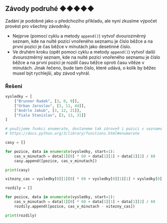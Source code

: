 ## Závody podruhé ◆◆◆◆◆

Zadání je podobné jako u předchozího příkladu, ale nyní zkusíme výpočet provést pro všechny závodníky.

- Nejprve (pomocí cyklu a metody `append()`) vytvoř dvourozměrný seznam, kde na nulté pozici vnořeného seznamu je číslo
  běžce a na první pozici je čas běžce v minutách jako desetinné číslo.
- Ve druhém kroku (opět pomocí cyklu a metody `append()`) vytvoř další dvourozměrný seznam, kde na nulté pozici
  vnořeného seznamu je číslo běžce a na první pozici je rozdíl času běžce oproti času vítěze v minutách. Jinak řečeno,
  bude tam číslo, které udává, o kolik by běžec musel být rychlejší, aby závod vyhrál.

### Řešení

```python
vysledky = [
    ["Brunner Radek", [3, 0, 9]],
    ["Urban Jaroslav", [3, 11, 44]],
    ["Andrle Jakub", [3, 12, 21]],
    ["Fiala Stanislav", [3, 13, 31]]
]

# použijeme funkci enumerate, dostaneme tak zároveň i pozici v seznamu
# https://docs.python.org/3/library/functions.html#enumerate

casy = []

for pozice, data in enumerate(vysledky, start=1):
    cas_v_minutach = data[1][0] * 60 + data[1][1] + data[1][2] / 60
    casy.append([pozice, cas_v_minutach])

print(casy)

vitezny_cas = vysledky[0][1][0] * 60 + vysledky[0][1][1] + vysledky[0][1][2] / 60

rozdily = []

for pozice, data in enumerate(vysledky, start=1):
    cas_v_minutach = data[1][0] * 60 + data[1][1] + data[1][2] / 60
    rozdily.append([pozice, cas_v_minutach - vitezny_cas])

print(rozdily)
```
